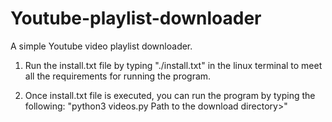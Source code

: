 # Youtube-playlist-downloader

A simple Youtube video playlist downloader.

1. Run the install.txt file by typing "./install.txt" in the linux terminal to meet all the requirements for running the program.

2. Once install.txt file is executed, you can run the program by typing the following:
       "python3 videos.py <Youtube playlist link> Path to the download directory>"
